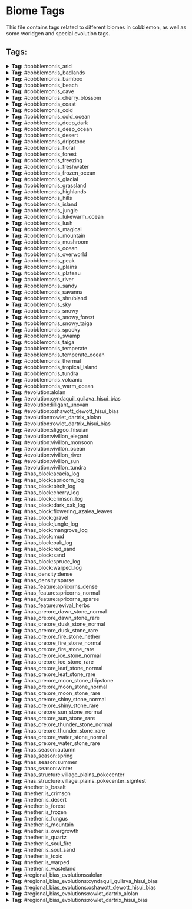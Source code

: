 # Biome Tags

This file contains tags related to different biomes in cobblemon, as well as some worldgen and special evolution tags.

## Tags:

<details>
<summary><b>Tag:</b> #cobblemon:is_arid</summary>

- #cobblemon:is_sandy
- #cobblemon:is_savanna

</details>

<details>
<summary><b>Tag:</b> #cobblemon:is_badlands</summary>

- #minecraft:is_badlands
- #c:mesa
- terralith:ashen_savanna
- terralith:red_oasis
- terralith:warped_mesa
- terralith:white_mesa
- wythers:danakil_desert

</details>

<details>
<summary><b>Tag:</b> #cobblemon:is_bamboo</summary>

- minecraft:bamboo_jungle
- biomesoplenty:bamboo_grove
- wythers:bamboo_jungle_canyon
- wythers:bamboo_jungle_highlands
- wythers:bamboo_jungle_swamp
- wythers:bamboo_swamp
- wythers:jade_highlands
- wythers:maple_mountains
- wythers:mushroom_island
- wythers:sakura_forest
- wythers:sandy_jungle
- wythers:sparse_bamboo_jungle
- wythers:waterlily_swamp

</details>

<details>
<summary><b>Tag:</b> #cobblemon:is_beach</summary>

- #minecraft:is_beach
- biomesoplenty:dune_beach
- wythers:guelta
- wythers:sand_dunes

</details>

<details>
<summary><b>Tag:</b> #cobblemon:is_cave</summary>

- minecraft:dripstone_caves
- minecraft:lush_caves
- #c:caves
- #c:underground
- #forge:is_underground
- biomesoplenty:glowing_grotto
- biomesoplenty:spider_nest
- terralith:cave/andesite_caves
- terralith:cave/desert_caves
- terralith:cave/diorite_caves
- terralith:cave/fungal_caves
- terralith:cave/granite_caves
- terralith:cave/infested_caves
- terralith:cave/thermal_caves
- terralith:cave/underground_jungle
- wythers:calcite_caverns
- wythers:deep_dark_incursion
- wythers:deep_underground
- wythers:fungous_dripstone_caves
- wythers:lichenous_caves
- wythers:lichenous_dripstone_caves
- wythers:lush_dripstone_caves
- wythers:lush_fungous_dripstone_caves
- wythers:lush_shroom_caves
- wythers:mossy_caves
- wythers:mossy_dripstone_caves
- wythers:mushroom_caves
- wythers:underground
- wythers:volcanic_chamber

</details>

<details>
<summary><b>Tag:</b> #cobblemon:is_cherry_blossom</summary>

- minecraft:cherry_grove
- biomesoplenty:bamboo_grove
- biomesoplenty:cherry_blossom_grove
- byg:cherry_blossom_forest
- terralith:sakura_grove
- terralith:sakura_valley
- wythers:sakura_forest

</details>

<details>
<summary><b>Tag:</b> #cobblemon:is_coast</summary>

- minecraft:stony_shore
- #cobblemon:is_beach
- #c:stony_shores
- terralith:basalt_cliffs
- terralith:granite_cliffs
- terralith:white_cliffs
- wythers:calcite_coast
- wythers:coastal_mangroves
- wythers:cold_island
- wythers:cold_stony_shore
- wythers:deepslate_shore
- wythers:frigid_island
- wythers:frozen_island
- wythers:gravelly_beach
- wythers:icy_shore
- wythers:mediterranean_island
- wythers:temperate_island
- wythers:tropical_island
- wythers:warm_stony_shore

</details>

<details>
<summary><b>Tag:</b> #cobblemon:is_cold</summary>

- #cobblemon:is_cold_ocean
- #cobblemon:is_freezing
- #cobblemon:is_peak
- #cobblemon:is_taiga
- #cobblemon:is_tundra
- #byg:is_cold
- #c:climate_cold
- #forge:is_cold/overworld
- biomesoplenty:aspen_forest
- biomesoplenty:bog
- biomesoplenty:cold_desert
- biomesoplenty:dead_forest
- biomesoplenty:hot_springs
- biomesoplenty:maple_woods
- biomesoplenty:old_growth_dead_forest
- biomesoplenty:pumpkin_patch
- biomesoplenty:seasonal_forest
- biomesoplenty:seasonal_orchard
- wythers:berry_bog

</details>

<details>
<summary><b>Tag:</b> #cobblemon:is_cold_ocean</summary>

- minecraft:cold_ocean
- minecraft:deep_cold_ocean

</details>

<details>
<summary><b>Tag:</b> #cobblemon:is_deep_dark</summary>

- minecraft:deep_dark
- terralith:cave/crystal_caves
- terralith:cave/deep_caves
- terralith:cave/frostfire_caves
- terralith:cave/mantle_caves
- terralith:cave/tuff_caves
- wythers:deep_dark_forest
- wythers:deep_dark_incursion

</details>

<details>
<summary><b>Tag:</b> #cobblemon:is_deep_ocean</summary>

- #minecraft:is_deep_ocean
- #c:deep_ocean
- wythers:deep_icy_ocean

</details>

<details>
<summary><b>Tag:</b> #cobblemon:is_desert</summary>

- minecraft:desert
- #byg:is_desert
- #c:desert
- #wythers:is_desert
- biomesoplenty:lush_desert
- darkerdepths:sandy_catacombs
- terralith:ancient_sands
- terralith:desert_canyon
- terralith:cave/desert_caves
- terralith:desert_oasis
- terralith:desert_spires
- terralith:lush_desert
- terralith:red_oasis
- terralith:sandstone_valley
- wythers:badlands_desert
- wythers:desert_island
- wythers:kwongan_heath
- wythers:outback_desert
- wythers:red_desert
- wythers:sandy_jungle

</details>

<details>
<summary><b>Tag:</b> #cobblemon:is_dripstone</summary>

- minecraft:dripstone_caves
- terralith:fractured_savanna
- biomesoplenty:fungal_jungle
- byg:dead_sea
- terralith:stony_spires
- wythers:fungous_dripstone_caves
- wythers:lichenous_dripstone_caves
- wythers:lush_dripstone_caves
- wythers:lush_fungous_dripstone_caves
- wythers:mossy_dripstone_caves

</details>

<details>
<summary><b>Tag:</b> #cobblemon:is_floral</summary>

- minecraft:cherry_grove
- minecraft:flower_forest
- minecraft:meadow
- minecraft:sunflower_plains
- #byg:is_floral
- #c:floral
- #c:flower_forests
- biomesoplenty:bamboo_grove
- biomesoplenty:cherry_blossom_grove
- biomesoplenty:field
- biomesoplenty:highland_moor
- biomesoplenty:lavender_field
- biomesoplenty:lavender_forest
- biomesoplenty:lush_savanna
- biomesoplenty:mystic_grove
- biomesoplenty:orchard
- byg:amaranth_fields
- byg:allium_fields
- byg:rose_fields
- byg:skyris_vale
- byg:cherry_blossom_forest
- byg:orchard
- terralith:blooming_plateau
- terralith:blooming_valley
- terralith:cloud_forest
- terralith:lavender_forest
- terralith:lavender_valley
- terralith:sakura_grove
- terralith:sakura_valley
- wythers:autumnal_flower_forest
- wythers:flowering_pantanal
- wythers:jacaranda_savanna
- wythers:lapacho_plains
- wythers:sakura_forest
- wythers:spring_flower_fields
- wythers:spring_flower_forest

</details>

<details>
<summary><b>Tag:</b> #cobblemon:is_forest</summary>

- #minecraft:is_forest
- minecraft:cherry_grove
- #c:flower_forests
- #c:tree_deciduous
- biomesoplenty:bamboo_grove
- biomesoplenty:cherry_blossom_grove
- biomesoplenty:lavender_forest
- biomesoplenty:maple_woods
- biomesoplenty:mediterranean_forest
- biomesoplenty:mystic_grove
- biomesoplenty:old_growth_woodland
- biomesoplenty:ominous_woods
- biomesoplenty:orchard
- biomesoplenty:origin_valley
- biomesoplenty:prairie
- biomesoplenty:seasonal_forest
- biomesoplenty:seasonal_orchard
- biomesoplenty:woodland
- terralith:alpha_islands
- terralith:alpha_islands_winter
- terralith:blooming_valley
- terralith:forested_highlands
- terralith:lavender_forest
- terralith:lavender_valley
- terralith:mirage_isles
- terralith:sakura_grove
- terralith:sakura_valley
- terralith:temperate_highlands
- wythers:dry_tropical_forest
- wythers:birch_taiga
- wythers:boreal_forest_red
- wythers:boreal_forest_yellow
- wythers:tangled_forest
- wythers:tropical_forest

</details>

<details>
<summary><b>Tag:</b> #cobblemon:is_freezing</summary>

- minecraft:frozen_river
- minecraft:jagged_peaks
- minecraft:snowy_beach
- minecraft:snowy_plains
- minecraft:snowy_slopes
- #cobblemon:is_frozen_ocean
- #cobblemon:is_glacial
- #cobblemon:is_snowy
- #byg:is_snowy
- #c:snowy
- #forge:is_snowy
- byg:cardinal_tundra
- terralith:emerald_peaks
- terralith:scarlet_mountains
- terralith:skylands_winter
- terralith:snowy_badlands
- wythers:crimson_tundra
- wythers:frozen_island
- wythers:snowy_bog
- wythers:snowy_canyon
- wythers:snowy_peaks
- wythers:snowy_tundra

</details>

<details>
<summary><b>Tag:</b> #cobblemon:is_freshwater</summary>

- #cobblemon:is_river
- #cobblemon:is_swamp
- wythers:desert_lakes
- wythers:guelta
- wythers:tropical_forest_river

</details>

<details>
<summary><b>Tag:</b> #cobblemon:is_frozen_ocean</summary>

- minecraft:deep_frozen_ocean
- minecraft:frozen_ocean
- terralith:frozen_cliffs
- wythers:deep_icy_ocean
- wythers:icy_ocean

</details>

<details>
<summary><b>Tag:</b> #cobblemon:is_glacial</summary>

- minecraft:frozen_peaks
- minecraft:ice_spikes
- #byg:is_icy
- #c:icy
- terralith:cave/frostfire_caves
- terralith:frozen_cliffs
- terralith:glacial_chasm
- wythers:glacial_cliffs
- wythers:ice_cap
- wythers:icy_crags
- wythers:frozen_island

</details>

<details>
<summary><b>Tag:</b> #cobblemon:is_grassland</summary>

- #cobblemon:is_plains
- #cobblemon:is_savanna

</details>

<details>
<summary><b>Tag:</b> #cobblemon:is_highlands</summary>

- minecraft:meadow
- biomesoplenty:highland
- biomesoplenty:highland_moor
- terralith:alpine_highlands
- terralith:arid_highlands
- terralith:blooming_plateau
- terralith:highlands
- wythers:bamboo_jungle_highlands
- wythers:eucalyptus_deanei_forest
- wythers:forested_highlands
- wythers:highlands
- wythers:huangshan_highlands
- wythers:highland_tropical_rainforest
- wythers:jade_highlands
- wythers:wistman_woods

</details>

<details>
<summary><b>Tag:</b> #cobblemon:is_hills</summary>

- #minecraft:is_hill
- #cobblemon:is_highlands
- #c:mountain_slope
- #forge:is_slope
- biomesoplenty:jade_cliffs
- biomesoplenty:mediterranean_forest
- terralith:blooming_valley
- terralith:forested_highlands
- terralith:lavender_valley
- terralith:lush_valley
- terralith:moonlight_valley
- terralith:sakura_valley
- terralith:savanna_slopes
- terralith:temperate_highlands
- terralith:yosemite_lowlands
- wythers:autumnal_crags
- wythers:ayers_rock
- wythers:icy_crags
- wythers:old_growth_taiga_crags
- wythers:taiga_crags
- wythers:temperate_rainforest_crags
- wythers:thermal_taiga_crags
- wythers:windswept_jungle

</details>

<details>
<summary><b>Tag:</b> #cobblemon:is_island</summary>

- minecraft:mushroom_fields
- #cobblemon:is_tropical_island
- byg:lush_stacks
- terralith:alpha_islands
- terralith:alpha_islands_winter
- terralith:mirage_isles
- terralith:warped_mesa
- wythers:cold_island
- wythers:desert_island
- wythers:frigid_island
- wythers:frozen_island
- wythers:jungle_island
- wythers:mediterranean_island
- wythers:mediterranean_island_thermal_springs
- wythers:mushroom_island
- wythers:temperate_island
- wythers:tropical_island

</details>

<details>
<summary><b>Tag:</b> #cobblemon:is_jungle</summary>

- #minecraft:is_jungle
- terralith:cave/underground_jungle
- biomesoplenty:floodplain
- biomesoplenty:rainforest
- wythers:dripleaf_swamp
- wythers:eucalyptus_deanei_forest
- wythers:highland_tropical_rainforest
- wythers:humid_tropical_grassland
- wythers:jungle_canyon
- wythers:subtropical_forest
- wythers:subtropical_forest_edge
- wythers:subtropical_grassland
- wythers:tropical_forest
- wythers:tropical_forest_canyon
- wythers:tropical_grassland
- wythers:tropical_island
- wythers:tropical_rainforest

</details>

<details>
<summary><b>Tag:</b> #cobblemon:is_lukewarm_ocean</summary>

- minecraft:deep_lukewarm_ocean
- minecraft:lukewarm_ocean
- wythers:tropical_beach
- wythers:tropical_island
- wythers:warm_stony_shore

</details>

<details>
<summary><b>Tag:</b> #cobblemon:is_lush</summary>

- minecraft:lush_caves
- #forge:is_lush
- byg:lush_stacks
- terralith:cave/underground_jungle
- wythers:dripleaf_swamp
- wythers:lichenous_caves
- wythers:lichenous_dripstone_caves
- wythers:lush_dripstone_caves
- wythers:lush_fungous_dripstone_caves
- wythers:lush_shroom_caves

</details>

<details>
<summary><b>Tag:</b> #cobblemon:is_magical</summary>

- minecraft:dark_forest
- #byg:is_magical
- #wythers:is_dark_forest
- biomesoplenty:aspen_forest
- biomesoplenty:mystic_grove
- byg:skyris_vale
- terralith:amethyst_canyon
- terralith:amethyst_rainforest
- terralith:mirage_isles
- terralith:moonlight_grove
- terralith:moonlight_valley
- wythers:lantern_river
- wythers:mushroom_island
- wythers:snowy_thermal_taiga

</details>

<details>
<summary><b>Tag:</b> #cobblemon:is_mountain</summary>

- #minecraft:is_mountain
- #cobblemon:is_hills
- #forge:is_mountain
- biomesoplenty:crag
- terralith:stony_spires
- terralith:volcanic_peaks
- terralith:windswept_spires
- terralith:yosemite_cliffs
- wythers:tibesti_mountains
- wythers:tropical_volcano
- wythers:tsingy_forest
- wythers:volcano

</details>

<details>
<summary><b>Tag:</b> #cobblemon:is_mushroom</summary>

- minecraft:dark_forest
- minecraft:mushroom_fields
- #c:mushroom
- #forge:is_mushroom
- terralith:cave/fungal_caves
- biomesoplenty:fungal_jungle
- biomesoplenty:glowing_grotto
- biomesoplenty:mystic_grove
- byg:temperate_rainforest
- byg:tropical_rainforest
- byg:weeping_witch_forest
- darkerdepths:glowshroom_forest
- terralith:mirage_isles
- wythers:ancient_taiga
- wythers:deep_dark_incursion
- wythers:forbidden_forest
- wythers:mushroom_island
- wythers:phantasmal_forest
- wythers:phantasmal_forest

</details>

<details>
<summary><b>Tag:</b> #cobblemon:is_ocean</summary>

- #minecraft:is_ocean
- #cobblemon:is_coast
- #cobblemon:is_cold_ocean
- #cobblemon:is_deep_ocean
- #cobblemon:is_frozen_ocean
- #cobblemon:is_lukewarm_ocean
- #cobblemon:is_temperate_ocean
- #cobblemon:is_warm_ocean

</details>

<details>
<summary><b>Tag:</b> #cobblemon:is_overworld</summary>

- #cobblemon:is_arid
- #cobblemon:is_cave
- #cobblemon:is_coast
- #cobblemon:is_cold
- #cobblemon:is_deep_dark
- #cobblemon:is_floral
- #cobblemon:is_forest
- #cobblemon:is_freshwater
- #cobblemon:is_grassland
- #cobblemon:is_highlands
- #cobblemon:is_island
- #cobblemon:is_jungle
- #cobblemon:is_magical
- #cobblemon:is_mountain
- #cobblemon:is_mushroom
- #cobblemon:is_ocean
- #minecraft:is_overworld
- #cobblemon:is_sky
- #cobblemon:is_spooky
- #cobblemon:is_temperate
- #cobblemon:is_thermal
- #cobblemon:is_volcanic

</details>

<details>
<summary><b>Tag:</b> #cobblemon:is_peak</summary>

- minecraft:frozen_peaks
- minecraft:jagged_peaks
- minecraft:snowy_slopes
- minecraft:stony_peaks
- #c:mountain_peak
- #forge:is_peak
- terralith:emerald_peaks
- terralith:rocky_mountains
- terralith:scarlet_mountains
- terralith:windswept_spires
- wythers:andesite_crags
- wythers:aspen_crags

</details>

<details>
<summary><b>Tag:</b> #cobblemon:is_plains</summary>

- minecraft:plains
- minecraft:sunflower_plains
- #cobblemon:is_highlands
- #byg:is_plains
- #c:plains
- #forge:is_plains
- biomesoplenty:clover_patch
- biomesoplenty:field
- biomesoplenty:fir_clearing
- biomesoplenty:grassland
- biomesoplenty:lavender_field
- biomesoplenty:marsh
- biomesoplenty:orchard
- biomesoplenty:pasture
- biomesoplenty:prairie
- biomesoplenty:seasonal_orchard
- terralith:scrubland
- terralith:brushland
- terralith:steppe
- terralith:valley_clearing
- wythers:berry_bog
- wythers:cool_forest_edge
- wythers:dry_tropical_grassland
- wythers:forest_edge
- wythers:spring_flower_fields
- wythers:subtropical_forest_edge
- wythers:tropical_grassland

</details>

<details>
<summary><b>Tag:</b> #cobblemon:is_plateau</summary>

- minecraft:savanna_plateau
- #byg:is_plateau
- #forge:is_plateau
- wythers:ayers_rock

</details>

<details>
<summary><b>Tag:</b> #cobblemon:is_river</summary>

- #minecraft:is_river
- terralith:warm_river
- wythers:guelta
- wythers:tropical_forest_river

</details>

<details>
<summary><b>Tag:</b> #cobblemon:is_sandy</summary>

- #cobblemon:is_badlands
- #cobblemon:is_desert
- #byg:is_sandy

</details>

<details>
<summary><b>Tag:</b> #cobblemon:is_savanna</summary>

- #minecraft:is_savanna
- biomesoplenty:lush_desert
- biomesoplenty:lush_savanna
- terralith:arid_highlands
- terralith:ashen_savanna
- terralith:brushland
- terralith:desert_oasis
- terralith:fractured_savanna
- terralith:hot_shrubland
- terralith:red_oasis
- terralith:savanna_badlands
- terralith:savanna_slopes
- terralith:shrubland
- wythers:granite_canyon
- wythers:tropical_forest_canyon
- wythers:tropical_forest

</details>

<details>
<summary><b>Tag:</b> #cobblemon:is_shrubland</summary>

- #cobblemon:is_plains
- #cobblemon:is_savanna
- biomesoplenty:bog
- biomesoplenty:dryland
- biomesoplenty:field
- biomesoplenty:fungal_jungle
- biomesoplenty:lush_desert
- biomesoplenty:mediterranean_forest
- biomesoplenty:pumpkin_patch
- biomesoplenty:scrubland
- biomesoplenty:shrubland
- biomesoplenty:rocky_shrubland
- terralith:alpine_highlands
- terralith:arid_highlands
- terralith:brushland
- terralith:cold_shrubland
- terralith:hot_shrubland
- terralith:rocky_shrubland
- terralith:shrubland
- wythers:berry_bog
- wythers:chaparral
- wythers:crimson_tundra
- wythers:dry_tropical_grassland
- wythers:eucalyptus_salubris_woodland
- wythers:forest_edge
- wythers:kwongan_heath
- wythers:mediterranean_island
- wythers:outback
- wythers:scrub_forest
- wythers:scrubland
- wythers:tropical_grassland
- wythers:tundra

</details>

<details>
<summary><b>Tag:</b> #cobblemon:is_sky</summary>

- terralith:skylands_autumn
- terralith:skylands_spring
- terralith:skylands_summer
- terralith:skylands_winter

</details>

<details>
<summary><b>Tag:</b> #cobblemon:is_snowy</summary>

- minecraft:jagged_peaks
- minecraft:snowy_beach
- minecraft:snowy_plains
- minecraft:snowy_slopes
- #cobblemon:is_glacial
- #cobblemon:is_snowy_forest
- #cobblemon:is_snowy_taiga
- #byg:is_snowy
- #c:snowy
- byg:cardinal_tundra
- terralith:emerald_peaks
- terralith:scarlet_mountains
- terralith:skylands_winter
- terralith:snowy_badlands
- wythers:crimson_tundra
- wythers:frozen_island
- wythers:snowy_bog
- wythers:snowy_canyon
- wythers:snowy_peaks
- wythers:snowy_tundra

</details>

<details>
<summary><b>Tag:</b> #cobblemon:is_snowy_forest</summary>

- biomesoplenty:auroral_garden
- biomesoplenty:muskeg
- biomesoplenty:snowy_maple_woods
- terralith:alpha_islands_winter
- terralith:ice_marsh
- terralith:siberian_grove
- terralith:snowy_cherry_grove
- terralith:snowy_maple_forest
- wythers:huangshan_highlands
- wythers:jade_highlands
- wythers:snowy_fen

</details>

<details>
<summary><b>Tag:</b> #cobblemon:is_snowy_taiga</summary>

- minecraft:grove
- minecraft:snowy_taiga
- biomesoplenty:snowy_coniferous_forest
- biomesoplenty:snowy_fir_clearing
- biomesoplenty:snowy_maple_woods
- terralith:alpine_grove
- terralith:cold_shrubland
- terralith:siberian_grove
- terralith:snowy_maple_forest
- terralith:snowy_shield
- terralith:wintry_forest
- terralith:wintry_lowlands
- wythers:cold_island
- wythers:deep_snowy_taiga
- wythers:snowy_thermal_taiga

</details>

<details>
<summary><b>Tag:</b> #cobblemon:is_spooky</summary>

- minecraft:dark_forest
- #byg:is_spooky
- #forge:is_spooky
- #wythers:is_dark_forest
- biomesoplenty:ominous_woods
- byg:ebony_woods
- wythers:ancient_taiga
- wythers:tangled_forest
- wythers:twilight_meadow

</details>

<details>
<summary><b>Tag:</b> #cobblemon:is_swamp</summary>

- minecraft:mangrove_swamp
- minecraft:swamp
- #byg:is_swamp
- #c:swamp
- #forge:is_swamp
- #wythers:is_swamp
- biomesoplenty:bayou
- biomesoplenty:bog
- biomesoplenty:floodplain
- biomesoplenty:marsh
- biomesoplenty:wetland
- terralith:ice_marsh
- terralith:orchid_swamp
- wythers:billabong

</details>

<details>
<summary><b>Tag:</b> #cobblemon:is_taiga</summary>

- #minecraft:is_taiga
- #cobblemon:is_snowy_taiga
- #c:tree_coniferous
- #forge:is_coniferous
- biomesoplenty:coniferous_forest
- biomesoplenty:dead_forest
- biomesoplenty:fir_clearing
- biomesoplenty:forested_field
- biomesoplenty:jade_cliffs
- biomesoplenty:mediterranean_forest
- biomesoplenty:redwood_forest
- biomesoplenty:wetland
- terralith:bryce_canyon
- terralith:cloud_forest
- terralith:haze_mountain
- terralith:ice_marsh
- terralith:moonlight_grove
- terralith:moonlight_valley
- terralith:shield
- terralith:siberian_taiga
- terralith:yellowstone
- terralith:yosemite_lowlands
- wythers:ancient_taiga
- wythers:birch_taiga
- wythers:boreal_forest_red
- wythers:boreal_forest_yellow
- wythers:fen
- wythers:flooded_temperate_rainforest
- wythers:forested_highlands
- wythers:huangshan_highlands
- wythers:jade_highlands
- wythers:larch_taiga
- wythers:old_growth_taiga_crags
- wythers:old_growth_taiga_swamp
- wythers:pine_barrens
- wythers:taiga_crags
- wythers:temperate_rainforest
- wythers:temperate_rainforest_crags
- wythers:thermal_taiga
- wythers:thermal_taiga_crags

</details>

<details>
<summary><b>Tag:</b> #cobblemon:is_temperate</summary>

- #cobblemon:is_forest
- #cobblemon:is_plains

</details>

<details>
<summary><b>Tag:</b> #cobblemon:is_temperate_ocean</summary>

- minecraft:ocean
- minecraft:deep_ocean

</details>

<details>
<summary><b>Tag:</b> #cobblemon:is_thermal</summary>

- biomesoplenty:hot_springs
- terralith:caldera
- terralith:cave/thermal_caves
- terralith:yellowstone
- wythers:calcite_caverns
- wythers:mediterranean_island_thermal_springs
- wythers:snowy_thermal_taiga
- wythers:thermal_taiga_crags
- wythers:thermal_taiga
- wythers:tibesti_mountains
- wythers:danakil_desert

</details>

<details>
<summary><b>Tag:</b> #cobblemon:is_tropical_island</summary>

- biomesoplenty:tropics
- wythers:tropical_beach
- wythers:tropical_island
- wythers:tropical_volcano

</details>

<details>
<summary><b>Tag:</b> #cobblemon:is_tundra</summary>

- minecraft:ice_spikes
- minecraft:snowy_plains
- #c:snowy_plains
- biomesoplenty:cold_desert
- biomesoplenty:muskeg
- biomesoplenty:snowy_fir_clearing
- biomesoplenty:tundra
- byg:cardinal_tundra
- terralith:cold_shrubland
- terralith:gravel_desert
- terralith:rocky_shrubland
- terralith:snowy_badlands
- terralith:yellowstone
- wythers:crimson_tundra
- wythers:frigid_island
- wythers:ice_cap
- wythers:icy_crags
- wythers:snowy_tundra
- wythers:tundra

</details>

<details>
<summary><b>Tag:</b> #cobblemon:is_volcanic</summary>

- biomesoplenty:volcanic_plains
- biomesoplenty:volcano
- darkerdepths:molten_cavern
- terralith:cave/mantle_caves
- terralith:volcanic_crater
- terralith:volcanic_peaks
- wythers:icy_volcano
- wythers:tropical_volcano
- wythers:volcano
- wythers:volcanic_chamber
- wythers:volcanic_crater

</details>

<details>
<summary><b>Tag:</b> #cobblemon:is_warm_ocean</summary>

- minecraft:warm_ocean
- byg:lush_stacks

</details>

<details>
<summary><b>Tag:</b> #evolution:alolan</summary>

- #minecraft:is_beach
- #cobblemon:is_tropical_island

</details>

<details>
<summary><b>Tag:</b> #evolution:cyndaquil_quilava_hisui_bias</summary>

- #cobblemon:is_taiga
- #cobblemon:nether/is_crimson
- #cobblemon:nether/is_forest
- #cobblemon:nether/is_overgrowth

</details>

<details>
<summary><b>Tag:</b> #evolution:lilligant_unovan</summary>

- #cobblemon:is_forest
- #cobblemon:is_floral
- #cobblemon:is_tropical_island

</details>

<details>
<summary><b>Tag:</b> #evolution:oshawott_dewott_hisui_bias</summary>

- minecraft:stony_shore
- minecraft:snowy_beach
- #c:stony_shores
- terralith:basalt_cliffs
- terralith:granite_cliffs
- terralith:white_cliffs
- wythers:calcite_coast
- wythers:cold_island
- wythers:cold_stony_shore
- wythers:deepslate_shore
- wythers:frigid_island
- wythers:frozen_island
- wythers:gravelly_beach
- wythers:icy_shore

</details>

<details>
<summary><b>Tag:</b> #evolution:rowlet_dartrix_alolan</summary>

- #cobblemon:is_forest
- #cobblemon:is_taiga

</details>

<details>
<summary><b>Tag:</b> #evolution:rowlet_dartrix_hisui_bias</summary>

- #cobblemon:is_snowy_forest
- #cobblemon:is_snowy_taiga

</details>

<details>
<summary><b>Tag:</b> #evolution:sliggoo_hisuian</summary>

- #cobblemon:is_lush
- #cobblemon:is_dripstone

</details>

<details>
<summary><b>Tag:</b> #evolution:vivillon_elegant</summary>

- #cobblemon:is_spooky
- #cobblemon:is_magical

</details>

<details>
<summary><b>Tag:</b> #evolution:vivillon_monsoon</summary>

- #cobblemon:is_mountain
- #cobblemon:is_peak

</details>

<details>
<summary><b>Tag:</b> #evolution:vivillon_ocean</summary>

- #cobblemon:is_coast
- #cobblemon:is_warm_ocean

</details>

<details>
<summary><b>Tag:</b> #evolution:vivillon_river</summary>

- #cobblemon:is_river
- #cobblemon:is_swamp

</details>

<details>
<summary><b>Tag:</b> #evolution:vivillon_sun</summary>

- #cobblemon:is_sky
- #cobblemon:is_volcanic
- minecraft:sunflower_plains

</details>

<details>
<summary><b>Tag:</b> #evolution:vivillon_tundra</summary>

- #cobblemon:is_tundra
- #cobblemon:is_snowy_forest
- #cobblemon:is_glacial

</details>

<details>
<summary><b>Tag:</b> #has_block:acacia_log</summary>

- minecraft:savanna
- minecraft:savanna_plateau
- minecraft:windswept_savanna
- biomesoplenty:lush_desert
- biomesoplenty:amethyst_canyon
- biomesoplenty:amethyst_rainforest
- byg:araucaria_savanna
- byg:baobab_savanna
- byg:black_forest
- terralith:arid_highlands
- terralith:ashen_savanna
- terralith:fractured_savanna
- terralith:hot_shrubland
- terralith:moonlight_grove
- terralith:moonlight_valley
- terralith:savanna_badlands
- terralith:savanna_slopes
- wythers:bamboo_jungle_canyon
- wythers:bamboo_jungle_highlands
- wythers:bamboo_jungle_swamp
- wythers:bayou
- wythers:dry_savanna
- wythers:dry_tropical_forest
- wythers:eucalyptus_danei_forest
- wythers:eucalyptus_jungle_canyon
- wythers:eucalyptus_jungle
- wythers:eucalyptus_salubris_woodland
- wythers:flooded_jungle
- wythers:flooded_rainforest
- wythers:flooded_savanna
- wythers:flowering_platanal
- wythers:huangshan_highlands
- wythers:humid_tropical_grassland
- wythers:jacaranda_savanna
- wythers:jungle_canyon
- wythers:jungle_island
- wythers:lapacho_plains
- wythers:mediterranean_island_thermal_spring
- wythers:mediterranean_island
- wythers:mushroom_island
- wythers:pantanal
- wythers:sakura_forest
- wythers:savanna_badlands
- wythers:scrub_forest
- wythers:tropical_forest_canyon
- wythers:tropical_forest
- wythers:tropical_grassland
- wythers:tropical_rainforest
- wythers:tsingy_forest
- wythers:wooded_desert
- wythers:wooded_savanna

</details>

<details>
<summary><b>Tag:</b> #has_block:apricorn_log</summary>

- minecraft:sparse_jungle
- #cobblemon:is_badlands
- #cobblemon:is_desert
- #cobblemon:is_forest
- #cobblemon:is_grassland
- #cobblemon:is_hills
- #cobblemon:is_jungle
- #cobblemon:is_snowy_forest
- #cobblemon:is_swamp
- #cobblemon:is_taiga
- #cobblemon:is_tundra

</details>

<details>
<summary><b>Tag:</b> #has_block:birch_log</summary>

- minecraft:birch_forest
- minecraft:flower_forest
- minecraft:forest
- minecraft:old_growth_birch_forest
- #c:birch_forest
- biomesoplenty:aspen_glade
- biomesoplenty:auroral_garden
- biomesoplenty:seasonal_forest
- biomesoplenty:seasonal_orchard
- byg:aspen_forest
- byg:autumnal_forest
- byg:borealis_grove
- byg:howling_peaks
- byg:temperate_grove
- terralith:alpine_highlands
- terralith:arid_highlands
- terralith:birch_taiga
- terralith:blooming_valley
- terralith:cloud_forest
- terralith:haze_mountain
- terralith:lavender_forest
- terralith:lavender_valley
- terralith:lush_valley
- terralith:orchid_swamp
- terralith:sakura_grove
- terralith:sakura_valley
- terralith:shield
- terralith:temperate_highlands
- terralith:white_cliffs
- terralith:yosemite_lowlands
- wythers:aspen_crags
- wythers:autumnal_birch_forest
- wythers:autumnal_flower_forest
- wythers:autumnal_forest
- wythers:autumnal_forest_edge
- wythers:birch_swamp
- wythers:birch_taiga
- wythers:boreal_forest_red
- wythers:boreal_forest_yellow
- wythers:cool_forest_edge
- wythers:cool_forest
- wythers:eucalyptus_danei_forest
- wythers:eucalyptus_jungle_canyon
- wythers:eucalyptus_jungle
- wythers:eucalyptus_woodland
- wythers:sparse_eucalyptus_jungle
- wythers:sparse_eucalyptus_woodland
- wythers:thermal_taiga_crags
- wythers:thermal_taiga
- wythers:temperate_island
- wythers:warm_birch_forest
- wythers:waterlily_swamp
- wythers:windswept_forest

</details>

<details>
<summary><b>Tag:</b> #has_block:cherry_log</summary>

- minecraft:cherry_grove
- terralith:sakura_grove
- terralith:sakura_valley
- terralith:snowy_cherry_grove

</details>

<details>
<summary><b>Tag:</b> #has_block:crimson_log</summary>

- minecraft:crimson_forest
- betternether:crimson_glowing_woods
- betternether:crimson_pinewood
- byg:crimson_gardens
- gardens_of_the_dead:whistling_woods

</details>

<details>
<summary><b>Tag:</b> #has_block:dark_oak_log</summary>

- minecraft:dark_forest
- biomesoplenty:mystic_grove
- biomesoplenty:pumpkin_patch
- biomesoplenty:seasonal_forest
- byg:coconino_meadow
- byg:temperate_rainforest
- terralith:lavender_forest
- terralith:lavender_valley
- terralith:mirage_isles
- terralith:temperate_highlands
- wythers:ancient_moss_forest
- wythers:ancient_mossy_swamp
- wythers:dry_tropical_forest
- wythers:flooded_savanna
- wythers:highland_tropical_rainforest
- wythers:humid_tropical_grassland
- wythers:jungle_canyon
- wythers:pantanal
- wythers:phantasmal_forest
- wythers:phantasmal_swamp
- wythers:sparse_bamboo_jungle
- wythers:tropical_forest_canyon
- wythers:tropical_forest
- wythers:tropical_grassland
- wythers:tsingy_forest
- wythers:waterlily_swamp

</details>

<details>
<summary><b>Tag:</b> #has_block:flowering_azalea_leaves</summary>

- minecraft:lush_caves
- terralith:amethyst_canyon
- terralith:amethyst_rainforest
- terralith:blooming_valley
- terralith:desert_oasis
- terralith:desert_spires
- terralith:red_oasis
- terralith:sandstone_valley
- wythers:ancient_mossy_swamp
- wythers:flooded_jungle
- wythers:flooded_rainforest
- wythers:flowering_platanal
- wythers:jacaranda_savanna
- wythers:lush_shroom_cave
- wythers:mossy_cave
- wythers:pantanal
- wythers:sandy_jungle
- wythers:sparse_bamboo_jungle
- wythers:tropical_grassland
- wythers:tropical_island
- wythers:tropical_rainforest
- wythers:tsingy_forest

</details>

<details>
<summary><b>Tag:</b> #has_block:gravel</summary>

- minecraft:windswept_gravelly_hills
- biomesoplenty:cold_desert
- terralith:gravel_beach
- terralith:gravel_desert
- wythers:gravelly_beach
- wythers:gravelly_river

</details>

<details>
<summary><b>Tag:</b> #has_block:jungle_log</summary>

- #minecraft:is_jungle
- biomesoplenty:fungal_jungle
- biomesoplenty:rainforest
- byg:crag_gardens
- terralith:jungle_mountains
- terralith:rocky_jungle
- terralith:tropical_jungle
- wythers:bamboo_jungle_swamp
- wythers:desert_island
- wythers:desert_lake
- wythers:desert_river
- wythers:eucalyptus_danei_forest
- wythers:eucalyptus_jungle_canyon
- wythers:eucalyptus_jungle
- wythers:flooded_jungle
- wythers:flooded_rainforest
- wythers:flowering_platanal
- wythers:humid_tropical_grassland
- wythers:jacaranda_savanna
- wythers:jungle_island
- wythers:lapacho_plains
- wythers:mushroom_island
- wythers:pantanal
- wythers:sandy_jungle
- wythers:sparse_bamboo_jungle
- wythers:sparse_eucalyptus_jungle
- wythers:tropical_grassland
- wythers:tropical_island
- wythers:tropical_rainforest

</details>

<details>
<summary><b>Tag:</b> #has_block:mangrove_log</summary>

- minecraft:mangrove_swamp
- terralith:cave/underground_jungle
- wythers:coastal_mangrove
- wythers:dry_tropical_forest
- wythers:eucalyptus_danei_forest
- wythers:eucalyptus_jungle_canyon
- wythers:eucalyptus_jungle
- wythers:flooded_savanna
- wythers:forbidden_forest
- wythers:highland_tropical_rainforest
- wythers:jungle_canyon
- wythers:jungle_island
- wythers:mushroom_island
- wythers:sparse_eucalyptus_jungle
- wythers:tangled_forest
- wythers:tropical_forest_canyon
- wythers:tropical_forest
- wythers:tropical_grassland
- wythers:tropical_island
- wythers:tropical_rainforest

</details>

<details>
<summary><b>Tag:</b> #has_block:mud</summary>

- minecraft:mangrove_swamp
- terralith:cave/underground_jungle
- wythers:coastal_mangrove
- wythers:dripleaf_swamp

</details>

<details>
<summary><b>Tag:</b> #has_block:oak_log</summary>

- minecraft:flower_forest
- minecraft:forest
- minecraft:swamp
- minecraft:windswept_forest
- minecraft:wooded_badlands
- biomesoplenty:bamboo_grove
- biomesoplenty:cherry_blossom_grove
- biomesoplenty:dead_forest
- biomesoplenty:dryland
- biomesoplenty:floodplain
- biomesoplenty:lavender_forest
- biomesoplenty:maple_woods
- biomesoplenty:muskeg
- biomesoplenty:mystic_grove
- biomesoplenty:old_growth_woodland
- biomesoplenty:orchard
- biomesoplenty:origin_valley
- biomesoplenty:prairie
- biomesoplenty:seasonal_forest
- biomesoplenty:snowy_maple_woods
- biomesoplenty:woodland
- byg:autumnal_forest
- byg:coconino_meadow
- byg:mojave_desert
- byg:orchard
- byg:prairie
- byg:red_oak_forest
- byg:temperate_rainforest
- byg:white_mangrove_marshes
- terralith:alpha_islands
- terralith:alpha_islands_winter
- terralith:birch_taiga
- terralith:blooming_valley
- terralith:desert_oasis
- terralith:desert_spires
- terralith:forested_highlands
- terralith:fractured_savanna
- terralith:haze_mountain
- terralith:ice_marsh
- terralith:lavender_forest
- terralith:lavender_valley
- terralith:lush_valley
- terralith:mirage_isles
- terralith:red_oasis
- terralith:sakura_grove
- terralith:sakura_valley
- terralith:sandstone_valley
- terralith:shrubland
- terralith:temperate_highlands
- wythers:ancient_tropical_beech_forest
- wythers:ancient_emerald_beech_forest
- wythers:ancient_golden_beech_forest
- wythers:ancient_oak_swamp
- wythers:autumnal_flower_forest
- wythers:autumnal_forest
- wythers:autumnal_forest_edge
- wythers:autumnal_swamp
- wythers:boreal_forest_yellow
- wythers:cool_forest_edge
- wythers:cool_forest
- wythers:dry_tropical_forest
- wythers:birch_taiga
- wythers:boreal_forest_red
- wythers:boreal_forest_yellow
- wythers:flooded_temperate_rainforest
- wythers:flowering_platanal
- wythers:forbidden_forest
- wythers:forest_edge
- wythers:highland_tropical_rainforest
- wythers:tangled_forest
- wythers:tropical_forest
- wythers:humid_tropical_grassland
- wythers:jacaranda_savanna
- wythers:jungle_canyon
- wythers:jungle_island
- wythers:lapacho_plains
- wythers:larch_taiga
- wythers:maple_mountains
- wythers:mushroom_island
- wythers:sandy_jungle
- wythers:savanna_badlands
- wythers:sparse_bamboo_jungle
- wythers:spring_flower_forest
- wythers:subtropical_forest
- wythers:subtropical_forest_edge
- wythers:temperate_island
- wythers:temperate_rainforest
- wythers:temperate_rainforest_crags
- wythers:tropical_forest_canyon
- wythers:tropical_forest
- wythers:tropical_grassland
- wythers:tropical_rainforest
- wythers:tsingy_forest
- wythers:windswept_forest

</details>

<details>
<summary><b>Tag:</b> #has_block:red_sand</summary>

- #minecraft:is_badlands
- byg:atacama_desert
- byg:red_rock_valley
- terralith:ancient_sands
- terralith:arid_highlands
- terralith:bryce_canyon
- terralith:painted_mountains
- terralith:red_oasis
- wythers:ayers_rock
- wythers:badlands_desert
- wythers:badlands_jungle_canyon
- wythers:billabong
- wythers:kwongan_heath
- wythers:outback_desert
- wythers:outback
- wythers:red_desert
- wythers:red_rock_canyon
- wythers:wooded_badlands

</details>

<details>
<summary><b>Tag:</b> #has_block:sand</summary>

- minecraft:desert
- byg:mojave_desert
- terralith:ancient_sands
- terralith:cave/desert_caves
- terralith:desert_canyon
- terralith:desert_oasis
- terralith:desert_spires
- terralith:lush_desert
- terralith:sandstone_valley
- terralith:white_mesa
- wythers:cactus_desert
- wythers:deep_desert
- wythers:desert_island
- wythers:desert_pinnacles
- wythers:guelta
- wythers:sand_dunes
- wythers:sandy_jungle
- wythers:wooded_desert

</details>

<details>
<summary><b>Tag:</b> #has_block:spruce_log</summary>

- minecraft:grove
- minecraft:old_growth_pine_taiga
- minecraft:old_growth_spruce_taiga
- minecraft:snowy_taiga
- minecraft:taiga
- minecraft:windswept_forest
- biomesoplenty:dead_forest
- biomesoplenty:field
- biomesoplenty:forested_field
- biomesoplenty:hot_springs
- biomesoplenty:jade_cliffs
- biomesoplenty:maple_woods
- biomesoplenty:mediterranean_forest
- biomesoplenty:snowy_maple_woods
- byg:autumnal_taiga
- byg:autumnal_valley
- byg:borealis_grove
- byg:canadian_shield
- byg:coniferous_forest
- byg:frosted_coniferous_forest
- byg:frosted_taiga
- byg:howling_peaks
- byg:rose_fields
- byg:weeping_witch_forest
- biomesoplenty:wetland
- terralith:alpine_grove
- terralith:alpine_highlands
- terralith:bryce_canyon
- terralith:cloud_forest
- terralith:cold_shrubland
- terralith:forested_highlands
- terralith:haze_mountain
- terralith:ice_marsh
- terralith:lush_valley
- terralith:rocky_shrubland
- terralith:sakura_grove
- terralith:sakura_valley
- terralith:shield
- terralith:siberian_grove
- terralith:siberian_taiga
- terralith:snowy_maple_forest
- terralith:snowy_shield
- terralith:wintry_forest
- terralith:wintry_lowlands
- terralith:yellowstone
- terralith:yosemite_lowlands
- wythers:ancient_taiga
- wythers:bamboo_jungle_canyon
- wythers:birch_taiga
- wythers:boreal_forest_red
- wythers:boreal_forest_yellow
- wythers:cold_island
- wythers:cool_forest
- wythers:cool_forest_edge
- wythers:deep_snowy_taiga
- wythers:fen
- wythers:flooded_temperate_rainforest
- wythers:forested_highlands
- wythers:giant_sequoia_forest
- wythers:huangshan_highlands
- wythers:jade_highlands
- wythers:larch_taiga
- wythers:maple_mountains
- wythers:old_growth_taiga_crags
- wythers:old_growth_taiga_swamp
- wythers:pine_barrens
- wythers:snowy_fen
- wythers:snowy_peaks
- wythers:snowy_thermal_taiga
- wythers:taiga_crags
- wythers:temperate_island
- wythers:temperate_rainforest
- wythers:temperate_rainforest_crags
- wythers:thermal_taiga
- wythers:thermal_taiga_crags
- wythers:windswept_forest

</details>

<details>
<summary><b>Tag:</b> #has_block:warped_log</summary>

- minecraft:warped_forest
- betternether:old_warped_woods
- byg:crimson_gardens
- byg:wailing_garth
- byg:warped_desert
- wythers:deep_dark_forest

</details>

<details>
<summary><b>Tag:</b> #has_density:dense</summary>

- minecraft:dark_forest
- minecraft:mangrove_swamp
- #cobblemon:is_jungle
- #c:vegetation_dense
- #forge:is_dense
- #forge:is_dense/overworld

</details>

<details>
<summary><b>Tag:</b> #has_density:sparse</summary>

- #cobblemon:is_arid
- #cobblemon:is_grassland
- #cobblemon:is_tundra
- #c:vegetation_sparse
- #forge:is_sparse
- #forge:is_sparse/overworld

</details>

<details>
<summary><b>Tag:</b> #has_feature:apricorns_dense</summary>

- #cobblemon:is_badlands
- #cobblemon:is_desert
- #cobblemon:is_forest
- #cobblemon:is_jungle
- #cobblemon:is_snowy_forest
- #cobblemon:is_swamp
- #cobblemon:is_taiga

</details>

<details>
<summary><b>Tag:</b> #has_feature:apricorns_normal</summary>

- #cobblemon:is_hills
- #cobblemon:is_grassland
- #cobblemon:is_shrubland
- minecraft:sparse_jungle

</details>

<details>
<summary><b>Tag:</b> #has_feature:apricorns_sparse</summary>

- #cobblemon:is_tundra

</details>

<details>
<summary><b>Tag:</b> #has_feature:revival_herbs</summary>

- minecraft:lush_caves

</details>

<details>
<summary><b>Tag:</b> #has_ore:ore_dawn_stone_normal</summary>

- #cobblemon:is_peak
- #cobblemon:is_sky

</details>

<details>
<summary><b>Tag:</b> #has_ore:ore_dawn_stone_rare</summary>

- #cobblemon:is_floral
- #cobblemon:is_glacial
- #cobblemon:is_hills

</details>

<details>
<summary><b>Tag:</b> #has_ore:ore_dusk_stone_normal</summary>

- #cobblemon:is_spooky
- #cobblemon:is_taiga

</details>

<details>
<summary><b>Tag:</b> #has_ore:ore_dusk_stone_rare</summary>

- #cobblemon:is_swamp

</details>

<details>
<summary><b>Tag:</b> #has_ore:ore_fire_stone_nether</summary>

- #minecraft:is_nether

</details>

<details>
<summary><b>Tag:</b> #has_ore:ore_fire_stone_normal</summary>

- #cobblemon:is_desert
- #cobblemon:is_thermal
- #cobblemon:is_volcanic

</details>

<details>
<summary><b>Tag:</b> #has_ore:ore_fire_stone_rare</summary>

- #cobblemon:is_sandy

</details>

<details>
<summary><b>Tag:</b> #has_ore:ore_ice_stone_normal</summary>

- #cobblemon:is_glacial
- #cobblemon:is_snowy_forest
- #cobblemon:is_tundra

</details>

<details>
<summary><b>Tag:</b> #has_ore:ore_ice_stone_rare</summary>

- #cobblemon:is_freezing

</details>

<details>
<summary><b>Tag:</b> #has_ore:ore_leaf_stone_normal</summary>

- #cobblemon:is_forest
- #cobblemon:is_jungle
- #cobblemon:is_lush

</details>

<details>
<summary><b>Tag:</b> #has_ore:ore_leaf_stone_rare</summary>

- #cobblemon:is_swamp
- #cobblemon:is_tropical_island

</details>

<details>
<summary><b>Tag:</b> #has_ore:ore_moon_stone_dripstone</summary>

- #cobblemon:is_dripstone

</details>

<details>
<summary><b>Tag:</b> #has_ore:ore_moon_stone_normal</summary>

- #cobblemon:is_dripstone
- #cobblemon:is_taiga
- minecraft:mushroom_fields

</details>

<details>
<summary><b>Tag:</b> #has_ore:ore_moon_stone_rare</summary>

- #cobblemon:is_magical
- #cobblemon:is_spooky

</details>

<details>
<summary><b>Tag:</b> #has_ore:ore_shiny_stone_normal</summary>

- #cobblemon:is_floral
- #cobblemon:is_magical
- #cobblemon:is_sky

</details>

<details>
<summary><b>Tag:</b> #has_ore:ore_shiny_stone_rare</summary>

- #cobblemon:is_island
- #cobblemon:is_peak

</details>

<details>
<summary><b>Tag:</b> #has_ore:ore_sun_stone_normal</summary>

- #cobblemon:is_badlands
- #cobblemon:is_dripstone
- #cobblemon:is_grassland

</details>

<details>
<summary><b>Tag:</b> #has_ore:ore_sun_stone_rare</summary>

- #cobblemon:is_desert
- #cobblemon:is_tropical_island

</details>

<details>
<summary><b>Tag:</b> #has_ore:ore_thunder_stone_normal</summary>

- #cobblemon:is_highlands
- #cobblemon:is_hills

</details>

<details>
<summary><b>Tag:</b> #has_ore:ore_thunder_stone_rare</summary>

- #cobblemon:is_jungle
- #cobblemon:is_plains

</details>

<details>
<summary><b>Tag:</b> #has_ore:ore_water_stone_normal</summary>

- #cobblemon:is_ocean
- #cobblemon:is_freshwater

</details>

<details>
<summary><b>Tag:</b> #has_ore:ore_water_stone_rare</summary>

- #cobblemon:is_jungle
- #cobblemon:is_thermal
- #cobblemon:is_tropical_island

</details>

<details>
<summary><b>Tag:</b> #has_season:autumn</summary>

- #cobblemon:is_arid
- #cobblemon:is_cold_ocean
- #cobblemon:is_mountain
- #cobblemon:is_mushroom
- #cobblemon:is_taiga
- biomesoplenty:aspen_forest
- biomesoplenty:bog
- biomesoplenty:dead_forest
- biomesoplenty:dryland
- biomesoplenty:fungal_jungle
- biomesoplenty:maple_woods
- biomesoplenty:pasture
- biomesoplenty:prairie
- biomesoplenty:pumpkin_patch
- biomesoplenty:seasonal_forest
- biomesoplenty:seasonal_orchard
- byg:autumnal_forest
- byg:autumnal_taiga
- terralith:skylands_autumn
- terralith:temperate_highlands
- wythers:autumnal_birch_forest
- wythers:autumnal_crags
- wythers:autumnal_flower_forest
- wythers:autumnal_forest_edge
- wythers:autumnal_forest
- wythers:autumnal_plains
- wythers:autumnal_swamp
- wythers:forbidden_forest
- wythers:harvest_fields

</details>

<details>
<summary><b>Tag:</b> #has_season:spring</summary>

- #cobblemon:is_floral
- #cobblemon:is_lukewarm_ocean
- #cobblemon:is_magical
- #cobblemon:is_plains
- terralith:skylands_spring
- the_bumblezone:floral_meadow
- wythers:spring_flower_fields
- wythers:spring_flower_forest

</details>

<details>
<summary><b>Tag:</b> #has_season:summer</summary>

- #cobblemon:is_forest
- #cobblemon:is_jungle
- #cobblemon:is_lush
- #cobblemon:is_warm_ocean
- #cobblemon:is_swamp
- terralith:skylands_summer

</details>

<details>
<summary><b>Tag:</b> #has_season:winter</summary>

- #cobblemon:is_freezing
- terralith:skylands_winter
- wythers:deep_snowy_taiga

</details>

<details>
<summary><b>Tag:</b> #has_structure:village_plains_pokecenter</summary>


</details>

<details>
<summary><b>Tag:</b> #has_structure:village_plains_pokecenter_signtest</summary>


</details>

<details>
<summary><b>Tag:</b> #nether:is_basalt</summary>

- minecraft:basalt_deltas
- betternether:flooded_deltas
- cinderscapes:blackstone_shales
- incendium:ash_barrens
- incendium:volcanic_deltas
- incendium:withered_forest

</details>

<details>
<summary><b>Tag:</b> #nether:is_crimson</summary>

- minecraft:crimson_forest
- betternether:crimson_glowing_woods
- betternether:crimson_pinewood
- betternether:nether_swampland
- betternether:nether_swampland_terraces
- byg:crimson_gardens
- gardens_of_the_dead:whistling_woods

</details>

<details>
<summary><b>Tag:</b> #nether:is_desert</summary>

- minecraft:soul_sand_valley
- betternether:gravel_desert
- betternether:soul_plain
- byg:quartz_desert
- byg:warped_desert
- incendium:infernal_dunes
- incendium:weeping_valley

</details>

<details>
<summary><b>Tag:</b> #nether:is_forest</summary>

- betternether:nether_jungle
- betternether:nether_swampland
- betternether:nether_swampland_terraces
- betternether:old_swampland
- betternether:upside_down_forest
- byg:weeping_mire
- byg:withering_woods

</details>

<details>
<summary><b>Tag:</b> #nether:is_frozen</summary>

- byg:subzero_hypogeal

</details>

<details>
<summary><b>Tag:</b> #nether:is_fungus</summary>

- minecraft:crimson_forest
- minecraft:warped_forest
- betternether:crimson_glowing_woods
- betternether:crimson_pinewood
- betternether:nether_mushroom_forest
- betternether:nether_mushroom_forest_edge
- betternether:old_fungiwoods
- betternether:old_warped_woods
- byg:crimson_gardens
- byg:embur_bog
- byg:glowstone_garden
- byg:wailing_garth
- cinderscapes:luminous_grove
- gardens_of_the_dead:whistling_woods
- gardens_of_the_dead:soulblight_forest
- incendium:inverted_forest

</details>

<details>
<summary><b>Tag:</b> #nether:is_mountain</summary>

- minecraft:basalt_deltas
- incendium:volcanic_deltas

</details>

<details>
<summary><b>Tag:</b> #nether:is_overgrowth</summary>

- betternether:bone_reef
- betternether:nether_grasslands
- betternether:soul_plain
- betternether:sulfuric_bone_reef
- betternether:upside_down_forest
- betternether:upside_down_forest_cleared
- biomesoplenty:overgrowth
- byg:sythian_torrids

</details>

<details>
<summary><b>Tag:</b> #nether:is_quartz</summary>

- byg:quartz_desert
- cinderscapes:quartz_cavern
- incendium:quartz_flats

</details>

<details>
<summary><b>Tag:</b> #nether:is_soul_fire</summary>

- minecraft:soul_sand_valley
- byg:subzero_hypogeal
- byg:warped_desert
- incendium:quartz_flats
- incendium:weeping_valley

</details>

<details>
<summary><b>Tag:</b> #nether:is_soul_sand</summary>

- minecraft:soul_sand_valley
- betternether:soul_plain
- betternether:nether_grasslands
- betternether:nether_swampland
- betternether:nether_swampland_terraces
- betternether:old_swampland
- betternether:poor_nether_grasslands
- betternether:wart_forest
- betternether:wart_forest_edge
- byg:wailing_garth
- byg:warped_desert
- cinderscapes:ashy_shoals
- cinderscapes:blackstone_shales
- gardens_of_the_dead:soulblight_forest
- incendium:weeping_valley

</details>

<details>
<summary><b>Tag:</b> #nether:is_toxic</summary>

- biomesoplenty:erupting_inferno
- byg:brimstone_caverns
- byg:wailing_garth
- incendium:toxic_heap

</details>

<details>
<summary><b>Tag:</b> #nether:is_warped</summary>

- minecraft:warped_forest
- betternether:nether_jungle
- betternether:old_warped_woods
- byg:wailing_garth
- byg:warped_desert

</details>

<details>
<summary><b>Tag:</b> #nether:is_wasteland</summary>

- minecraft:nether_wastes
- betternether:magma_land
- betternether:nether_grasslands
- betternether:poor_nether_grasslands
- biomesoplenty:crystalline_chasm
- biomesoplenty:erupting_inferno
- byg:brimstone_caverns
- byg:magma_wastes
- cinderscapes:ashy_shoals
- cinderscapes:quartz_cavern
- incendium:ash_barrens
- incendium:toxic_heap

</details>

<details>
<summary><b>Tag:</b> #regional_bias_evolutions:alolan</summary>

- #minecraft:is_beach
- #cobblemon:is_tropical_island

</details>

<details>
<summary><b>Tag:</b> #regional_bias_evolutions:cyndaquil_quilava_hisui_bias</summary>

- #cobblemon:is_taiga
- #cobblemon:nether/is_crimson
- #cobblemon:nether/is_forest
- #cobblemon:nether/is_overgrowth

</details>

<details>
<summary><b>Tag:</b> #regional_bias_evolutions:oshawott_dewott_hisui_bias</summary>

- minecraft:stony_shore
- minecraft:snowy_beach
- #c:stony_shores
- terralith:basalt_cliffs
- terralith:granite_cliffs
- terralith:white_cliffs
- wythers:calcite_coast
- wythers:coastal_mangroves
- wythers:cold_island
- wythers:cold_stony_shore
- wythers:deepslate_shore
- wythers:frigid_island
- wythers:frozen_island
- wythers:gravelly_beach
- wythers:icy_shore
- wythers:mediterranean_island
- wythers:temperate_island
- wythers:tropical_island
- wythers:warm_stony_shore

</details>

<details>
<summary><b>Tag:</b> #regional_bias_evolutions:rowlet_dartrix_alolan</summary>

- #cobblemon:is_forest
- #cobblemon:is_taiga

</details>

<details>
<summary><b>Tag:</b> #regional_bias_evolutions:rowlet_dartrix_hisui_bias</summary>

- #cobblemon:is_snowy_forest
- #cobblemon:is_snowy_taiga

</details>
